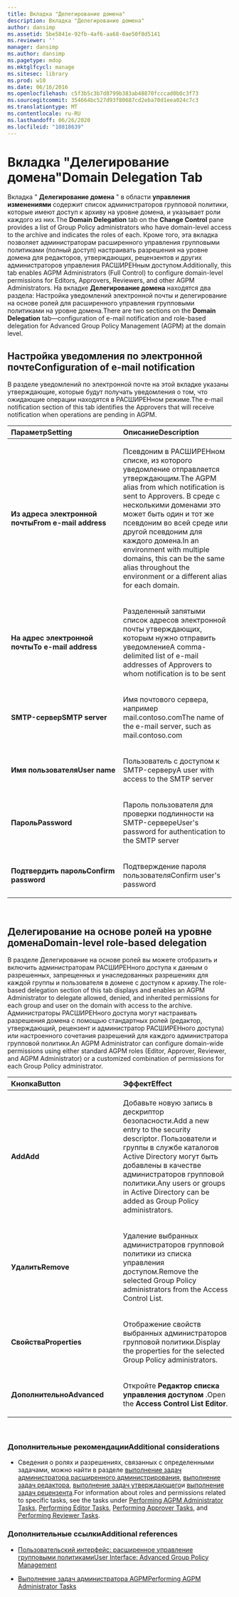 ```yaml
---
title: Вкладка "Делегирование домена"
description: Вкладка "Делегирование домена"
author: dansimp
ms.assetid: 5be5841e-92fb-4af6-aa68-0ae50f8d5141
ms.reviewer: ''
manager: dansimp
ms.author: dansimp
ms.pagetype: mdop
ms.mktglfcycl: manage
ms.sitesec: library
ms.prod: w10
ms.date: 06/16/2016
ms.openlocfilehash: c5f3b5c3b7d8799b383ab48870fcccad0b0c3f73
ms.sourcegitcommit: 354664bc527d93f80687cd2eba70d1eea024c7c3
ms.translationtype: MT
ms.contentlocale: ru-RU
ms.lasthandoff: 06/26/2020
ms.locfileid: "10818639"
---
```

# <span data-ttu-id="14f8e-103">Вкладка "Делегирование домена"</span><span class="sxs-lookup"><span data-stu-id="14f8e-103">Domain Delegation Tab</span></span>


<span data-ttu-id="14f8e-104">Вкладка " **Делегирование домена** " в области **управления изменениями** содержит список администраторов групповой политики, которые имеют доступ к архиву на уровне домена, и указывает роли каждого из них.</span><span class="sxs-lookup"><span data-stu-id="14f8e-104">The **Domain Delegation** tab on the **Change Control** pane provides a list of Group Policy administrators who have domain-level access to the archive and indicates the roles of each.</span></span> <span data-ttu-id="14f8e-105">Кроме того, эта вкладка позволяет администраторам расширенного управления групповыми политиками (полный доступ) настраивать разрешения на уровне домена для редакторов, утверждающих, рецензентов и других администраторов управления РАСШИРЕНным доступом.</span><span class="sxs-lookup"><span data-stu-id="14f8e-105">Additionally, this tab enables AGPM Administrators (Full Control) to configure domain-level permissions for Editors, Approvers, Reviewers, and other AGPM Administrators.</span></span> <span data-ttu-id="14f8e-106">На вкладке **Делегирование домена** находятся два раздела: Настройка уведомлений электронной почты и делегирование на основе ролей для расширенного управления групповыми политиками на уровне домена.</span><span class="sxs-lookup"><span data-stu-id="14f8e-106">There are two sections on the **Domain Delegation** tab—configuration of e-mail notification and role-based delegation for Advanced Group Policy Management (AGPM) at the domain level.</span></span>

## <span data-ttu-id="14f8e-107">Настройка уведомления по электронной почте</span><span class="sxs-lookup"><span data-stu-id="14f8e-107">Configuration of e-mail notification</span></span>


<span data-ttu-id="14f8e-108">В разделе уведомлений по электронной почте на этой вкладке указаны утверждающие, которые будут получать уведомления о том, что ожидающие операции находятся в РАСШИРЕНном режиме.</span><span class="sxs-lookup"><span data-stu-id="14f8e-108">The e-mail notification section of this tab identifies the Approvers that will receive notification when operations are pending in AGPM.</span></span>

<table>
<colgroup>
<col width="50%" />
<col width="50%" />
</colgroup>
<thead>
<tr class="header">
<th align="left"><span data-ttu-id="14f8e-109">Параметр</span><span class="sxs-lookup"><span data-stu-id="14f8e-109">Setting</span></span></th>
<th align="left"><span data-ttu-id="14f8e-110">Описание</span><span class="sxs-lookup"><span data-stu-id="14f8e-110">Description</span></span></th>
</tr>
</thead>
<tbody>
<tr class="odd">
<td align="left"><p><strong><span data-ttu-id="14f8e-111">Из адреса электронной почты</span><span class="sxs-lookup"><span data-stu-id="14f8e-111">From e-mail address</span></span></strong></p></td>
<td align="left"><p><span data-ttu-id="14f8e-112">Псевдоним в РАСШИРЕНном списке, из которого уведомление отправляется утверждающим.</span><span class="sxs-lookup"><span data-stu-id="14f8e-112">The AGPM alias from which notification is sent to Approvers.</span></span> <span data-ttu-id="14f8e-113">В среде с несколькими доменами это может быть один и тот же псевдоним во всей среде или другой псевдоним для каждого домена.</span><span class="sxs-lookup"><span data-stu-id="14f8e-113">In an environment with multiple domains, this can be the same alias throughout the environment or a different alias for each domain.</span></span></p></td>
</tr>
<tr class="even">
<td align="left"><p><strong><span data-ttu-id="14f8e-114">На адрес электронной почты</span><span class="sxs-lookup"><span data-stu-id="14f8e-114">To e-mail address</span></span></strong></p></td>
<td align="left"><p><span data-ttu-id="14f8e-115">Разделенный запятыми список адресов электронной почты утверждающих, которым нужно отправить уведомление</span><span class="sxs-lookup"><span data-stu-id="14f8e-115">A comma-delimited list of e-mail addresses of Approvers to whom notification is to be sent</span></span></p></td>
</tr>
<tr class="odd">
<td align="left"><p><strong><span data-ttu-id="14f8e-116">SMTP-сервер</span><span class="sxs-lookup"><span data-stu-id="14f8e-116">SMTP server</span></span></strong></p></td>
<td align="left"><p><span data-ttu-id="14f8e-117">Имя почтового сервера, например mail.contoso.com</span><span class="sxs-lookup"><span data-stu-id="14f8e-117">The name of the e-mail server, such as mail.contoso.com</span></span></p></td>
</tr>
<tr class="even">
<td align="left"><p><strong><span data-ttu-id="14f8e-118">Имя пользователя</span><span class="sxs-lookup"><span data-stu-id="14f8e-118">User name</span></span></strong></p></td>
<td align="left"><p><span data-ttu-id="14f8e-119">Пользователь с доступом к SMTP-серверу</span><span class="sxs-lookup"><span data-stu-id="14f8e-119">A user with access to the SMTP server</span></span></p></td>
</tr>
<tr class="odd">
<td align="left"><p><strong><span data-ttu-id="14f8e-120">Пароль</span><span class="sxs-lookup"><span data-stu-id="14f8e-120">Password</span></span></strong></p></td>
<td align="left"><p><span data-ttu-id="14f8e-121">Пароль пользователя для проверки подлинности на SMTP-сервере</span><span class="sxs-lookup"><span data-stu-id="14f8e-121">User's password for authentication to the SMTP server</span></span></p></td>
</tr>
<tr class="even">
<td align="left"><p><strong><span data-ttu-id="14f8e-122">Подтвердить пароль</span><span class="sxs-lookup"><span data-stu-id="14f8e-122">Confirm password</span></span></strong></p></td>
<td align="left"><p><span data-ttu-id="14f8e-123">Подтверждение пароля пользователя</span><span class="sxs-lookup"><span data-stu-id="14f8e-123">Confirm user's password</span></span></p></td>
</tr>
</tbody>
</table>

 

## <span data-ttu-id="14f8e-124">Делегирование на основе ролей на уровне домена</span><span class="sxs-lookup"><span data-stu-id="14f8e-124">Domain-level role-based delegation</span></span>


<span data-ttu-id="14f8e-125">В разделе Делегирование на основе ролей вы можете отобразить и включить администраторам РАСШИРЕНного доступа к данным о разрешенных, запрещенных и унаследованных разрешениях для каждой группы и пользователя в домене с доступом к архиву.</span><span class="sxs-lookup"><span data-stu-id="14f8e-125">The role-based delegation section of this tab displays and enables an AGPM Administrator to delegate allowed, denied, and inherited permissions for each group and user on the domain with access to the archive.</span></span> <span data-ttu-id="14f8e-126">Администраторы РАСШИРЕНного доступа могут настраивать разрешения домена с помощью стандартных ролей (редактор, утверждающий, рецензент и администратор РАСШИРЕНного доступа) или настроенного сочетания разрешений для каждого администратора групповой политики.</span><span class="sxs-lookup"><span data-stu-id="14f8e-126">An AGPM Administrator can configure domain-wide permissions using either standard AGPM roles (Editor, Approver, Reviewer, and AGPM Administrator) or a customized combination of permissions for each Group Policy administrator.</span></span>

<table>
<colgroup>
<col width="50%" />
<col width="50%" />
</colgroup>
<thead>
<tr class="header">
<th align="left"><span data-ttu-id="14f8e-127">Кнопка</span><span class="sxs-lookup"><span data-stu-id="14f8e-127">Button</span></span></th>
<th align="left"><span data-ttu-id="14f8e-128">Эффект</span><span class="sxs-lookup"><span data-stu-id="14f8e-128">Effect</span></span></th>
</tr>
</thead>
<tbody>
<tr class="odd">
<td align="left"><p><strong><span data-ttu-id="14f8e-129">Add</span><span class="sxs-lookup"><span data-stu-id="14f8e-129">Add</span></span></strong></p></td>
<td align="left"><p><span data-ttu-id="14f8e-130">Добавьте новую запись в дескриптор безопасности.</span><span class="sxs-lookup"><span data-stu-id="14f8e-130">Add a new entry to the security descriptor.</span></span> <span data-ttu-id="14f8e-131">Пользователи и группы в службе каталогов Active Directory могут быть добавлены в качестве администраторов групповой политики.</span><span class="sxs-lookup"><span data-stu-id="14f8e-131">Any users or groups in Active Directory can be added as Group Policy administrators.</span></span></p></td>
</tr>
<tr class="even">
<td align="left"><p><strong><span data-ttu-id="14f8e-132">Удалить</span><span class="sxs-lookup"><span data-stu-id="14f8e-132">Remove</span></span></strong></p></td>
<td align="left"><p><span data-ttu-id="14f8e-133">Удаление выбранных администраторов групповой политики из списка управления доступом.</span><span class="sxs-lookup"><span data-stu-id="14f8e-133">Remove the selected Group Policy administrators from the Access Control List.</span></span></p></td>
</tr>
<tr class="odd">
<td align="left"><p><strong><span data-ttu-id="14f8e-134">Свойства</span><span class="sxs-lookup"><span data-stu-id="14f8e-134">Properties</span></span></strong></p></td>
<td align="left"><p><span data-ttu-id="14f8e-135">Отображение свойств выбранных администраторов групповой политики.</span><span class="sxs-lookup"><span data-stu-id="14f8e-135">Display the properties for the selected Group Policy administrators.</span></span></p></td>
</tr>
<tr class="even">
<td align="left"><p><strong><span data-ttu-id="14f8e-136">Дополнительно</span><span class="sxs-lookup"><span data-stu-id="14f8e-136">Advanced</span></span></strong></p></td>
<td align="left"><p><span data-ttu-id="14f8e-137">Откройте <strong> Редактор списка управления доступом </strong> .</span><span class="sxs-lookup"><span data-stu-id="14f8e-137">Open the <strong>Access Control List Editor</strong>.</span></span></p></td>
</tr>
</tbody>
</table>

 

### <span data-ttu-id="14f8e-138">Дополнительные рекомендации</span><span class="sxs-lookup"><span data-stu-id="14f8e-138">Additional considerations</span></span>

-   <span data-ttu-id="14f8e-139">Сведения о ролях и разрешениях, связанных с определенными задачами, можно найти в разделе [выполнение задач администратора расширенного администрирования](performing-agpm-administrator-tasks-agpm40.md), [выполнение задач редактора](performing-editor-tasks-agpm40.md), [выполнение задач утверждающего](performing-approver-tasks-agpm40.md)и [выполнение задач рецензента](performing-reviewer-tasks-agpm40.md).</span><span class="sxs-lookup"><span data-stu-id="14f8e-139">For information about roles and permissions related to specific tasks, see the tasks under [Performing AGPM Administrator Tasks](performing-agpm-administrator-tasks-agpm40.md), [Performing Editor Tasks](performing-editor-tasks-agpm40.md), [Performing Approver Tasks](performing-approver-tasks-agpm40.md), and [Performing Reviewer Tasks](performing-reviewer-tasks-agpm40.md).</span></span>

### <span data-ttu-id="14f8e-140">Дополнительные ссылки</span><span class="sxs-lookup"><span data-stu-id="14f8e-140">Additional references</span></span>

-   [<span data-ttu-id="14f8e-141">Пользовательский интерфейс: расширенное управление групповыми политиками</span><span class="sxs-lookup"><span data-stu-id="14f8e-141">User Interface: Advanced Group Policy Management</span></span>](user-interface-advanced-group-policy-management-agpm40.md)

-   [<span data-ttu-id="14f8e-142">Выполнение задач администратора AGPM</span><span class="sxs-lookup"><span data-stu-id="14f8e-142">Performing AGPM Administrator Tasks</span></span>](performing-agpm-administrator-tasks-agpm40.md)

 

 






